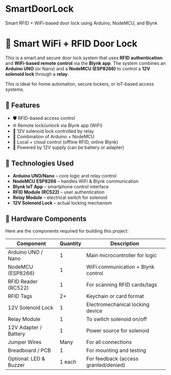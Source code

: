 # SmartDoorLock
Smart RFID + WiFi-based door lock using Arduino, NodeMCU, and Blynk
# 🔐 Smart WiFi + RFID Door Lock

This is a smart and secure door lock system that uses **RFID authentication** and **WiFi-based remote control** via the **Blynk app**. The system combines an **Arduino UNO** (or Nano) and a **NodeMCU (ESP8266)** to control a **12V solenoid lock** through a **relay**.

This is ideal for home automation, secure lockers, or IoT-based access systems.

## 🔧 Features

- 🛡️ RFID-based access control
- 🌐 Remote lock/unlock via Blynk app (WiFi)
- 🔐 12V solenoid lock controlled by relay
- 🔄 Combination of Arduino + NodeMCU
- 🧠 Local + cloud control (offline RFID, online Blynk)
- 🔋 Powered by 12V supply (can be battery or adapter)

## 🧪 Technologies Used

- **Arduino UNO/Nano** – core logic and relay control
- **NodeMCU ESP8266** – handles WiFi & Blynk communication
- **Blynk IoT App** – smartphone control interface
- **RFID Module (RC522)** – user authentication
- **Relay Module** – electrical switch for solenoid
- **12V Solenoid Lock** – actual locking mechanism

## 🧰 Hardware Components

Here are the components required for building this project:

| Component              | Quantity | Description                          |
|------------------------|----------|--------------------------------------|
| Arduino UNO / Nano     | 1        | Main microcontroller for logic       |
| NodeMCU (ESP8266)      | 1        | WiFi communication + Blynk control   |
| RFID Reader (RC522)    | 1        | For scanning RFID cards/tags         |
| RFID Tags              | 2+       | Keychain or card format              |
| 12V Solenoid Lock      | 1        | Electromechanical locking device     |
| Relay Module           | 1        | To switch solenoid on/off            |
| 12V Adapter / Battery  | 1        | Power source for solenoid            |
| Jumper Wires           | Many     | For all connections                  |
| Breadboard / PCB       | 1        | For mounting and testing             |
| Optional: LED & Buzzer | 1 each   | For feedback (access granted/denied) |
